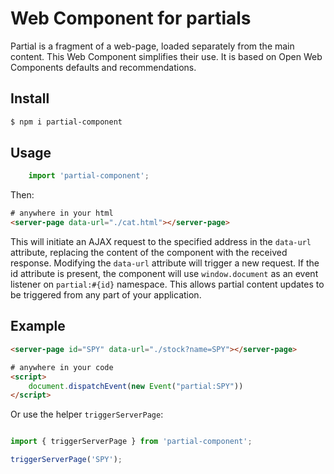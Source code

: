 # Web Component for partials

Partial is a fragment of a web-page, loaded separately from the main content. This Web Component simplifies their use. It is based on Open Web Components defaults and recommendations. 

## Install

```bash
$ npm i partial-component

```

## Usage

```js
    import 'partial-component';
```

Then:

```html
# anywhere in your html
<server-page data-url="./cat.html"></server-page>
```

This will initiate an AJAX request to the specified address in the `data-url` attribute, replacing the content of the component with the received response. Modifying the `data-url` attribute will trigger a new request. If the id attribute is present, the component will use `window.document` as an event listener on `partial:#{id}` namespace. This allows partial content updates to be triggered from any part of your application.

## Example 

```html
<server-page id="SPY" data-url="./stock?name=SPY"></server-page>

# anywhere in your code
<script>
    document.dispatchEvent(new Event("partial:SPY"))                                                                                                                                                                         
</script>
```

Or use the helper `triggerServerPage`:

```js

import { triggerServerPage } from 'partial-component';

triggerServerPage('SPY');

```
